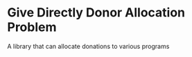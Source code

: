 # Give Directly Donor Allocation Problem
A library that can allocate donations to various programs

